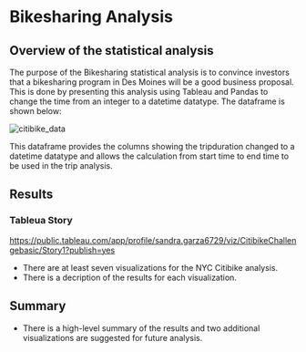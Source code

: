 # Bikesharing Analysis

## Overview of the statistical analysis
The purpose of the Bikesharing statistical analysis is to convince investors that a bikesharing program in Des Moines will be a good business proposal. This is done by presenting this analysis using Tableau and Pandas to change the time from an integer to a datetime datatype. The dataframe is shown  below: 

![citibike_data](https://user-images.githubusercontent.com/30300621/190234649-8b3519f8-2a4b-4025-b7ea-6a7c6a09d1a2.PNG)


This dataframe provides the columns showing the tripduration changed to a datetime datatype and allows the calculation from start time to end time to be used in the trip analysis. 
 
## Results

### Tableua Story 
https://public.tableau.com/app/profile/sandra.garza6729/viz/CitibikeChallengebasic/Story1?publish=yes
  - There are at least seven visualizations for the NYC Citibike analysis. 
  - There is a decription of the results for each visualization. 

## Summary 

  - There is a high-level summary of the results and two additional visualizations are suggested for future analysis. 

